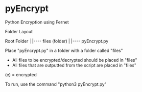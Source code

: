 # pyEncrypt
Python Encryption using Fernet

Folder Layout

Root Folder
|
|---- files (folder)
|
|---- pyEncrypt.py



Place "pyEncrypt.py" in a folder with a folder called "files"
  * All files to be encrypted/decrypted should be placed in "files"
  * All files that are outputted from the script are placed in "files"

(e) = encrypted


To run, use the command "python3 pyEncrypt.py"
